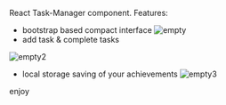 React Task-Manager component.
Features:
- bootstrap based compact interface
![empty](https://user-images.githubusercontent.com/28872213/197761633-8c0f5dc9-89a8-47bd-b48b-348afc882811.jpg)
- add task & complete tasks

![empty2](https://user-images.githubusercontent.com/28872213/197761943-403389ee-0a75-4707-aeb9-c872133f97dc.jpg)

- local storage saving of your achievements
![empty3](https://user-images.githubusercontent.com/28872213/197762039-13b16f29-9bed-4099-846b-80373a621e18.jpg)

enjoy
